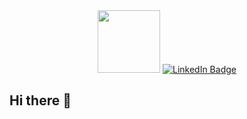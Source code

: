 <div id="header" align="center">
  <img src="https://github.com/user-attachments/assets/fae72fcd-6441-4ed1-8301-767d29cd8597" width="100"/>
  <a href="https://www.linkedin.com/in/vibha-hb/">
    <img src="https://img.shields.io/badge/LinkedIn-blue?style=for-the-badge&logo=linkedin&logoColor=white" alt="LinkedIn Badge"/>
  </a>
</div>


## Hi there 👋

<!--
**11vib/11vib** is a ✨ _special_ ✨ repository because its `README.md` (this file) appears on your GitHub profile.

Here are some ideas to get you started:

- 🔭 I’m currently working on ...
- 🌱 I’m currently learning ...
- 👯 I’m looking to collaborate on ...
- 🤔 I’m looking for help with ...
- 💬 Ask me about ...
- 📫 How to reach me: ...
- 😄 Pronouns: ...
- ⚡ Fun fact: ...
-->
